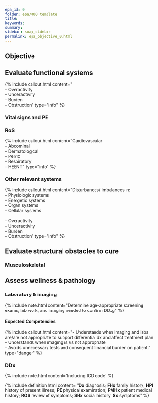 ```yaml
---
epa_id: 0
folder: epa/000_template
title: 
keywords: 
summary: 
sidebar: soap_sidebar
permalink: epa_objective_0.html
---
```

## Objective
## Evaluate functional systems
{% include callout.html content="<br>- Overactivity<br>- Underactivity<br>- Burden<br>- Obstruction" type="info" %}
  
### Vital signs and PE

### RoS
{% include callout.html content="Cardiovascular<br>- Abdominal<br> - Dermatological<br> - Pelvic<br>- Respiratory<br>- HEENT" type="info" %}

### Other relevant systems
{% include callout.html content="Disturbances/ imbalances in:<br>- Physiologic systems<br>- Energetic systems<br>- Organ systems<br>- Cellular systems<br><br>- Overactivity<br>- Underactivity<br>- Burden<br>- Obstruction" type="info" %}

## Evaluate structural obstacles to cure

### Musculoskeletal


## Assess wellness & pathology


### Laboratory & imaging
{% include note.html content="Determine age-appropriate screening exams, lab work, and imaging needed to confirm DDxg" %}


#### Expected Competencies
{% include callout.html content="- Understands when imaging and labs are/are not appropriate to support differential dx and affect treatment plan<br>- Understands when imaging is /is not appropriate<br>- Avoids unnecessary tests and consequent financial burden on patient." type="danger" %}

### DDx
{% include note.html content='Including ICD code' %}

{% include definition.html content= "**Dx** diagnosis; **FHx** family history; **HPI** history of present illness; **PE** physical examination; **PMHx** patient medical history; **ROS** review of symptoms; **SHx** social history; **Sx** symptoms" %}

